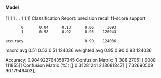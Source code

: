 #### Model
[1 1 1 ... 1 1 1]
Classification Report:
              precision    recall  f1-score   support

           0       0.04      0.13      0.06      3093
           1       0.98      0.92      0.95    120943

    accuracy                           0.90    124036
   macro avg       0.51      0.53      0.51    124036
weighted avg       0.95      0.90      0.93    124036

Accuracy: 0.9049227643587345
Confusion Matrix:
[[   388   2705]
 [  9088 111855]]
Confusion Matrix (%):
[[ 0.31281241  2.18081847]
 [ 7.32690509 90.17946403]]
